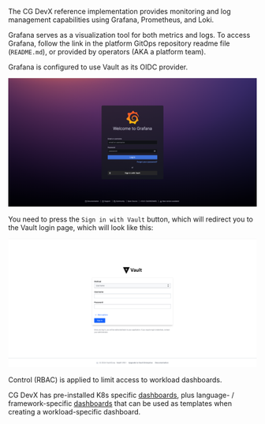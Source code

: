 
The CG DevX reference implementation provides monitoring and log management capabilities using Grafana, Prometheus, and Loki.

Grafana serves as a visualization tool for both metrics and logs.
To access Grafana, follow the link in the platform GitOps repository readme file (`README.md`),
or provided by operators (AKA a platform team).

Grafana is configured to use Vault as its OIDC provider.
<!-- Images need to be cropped -->
![grafana_login.png](../../assets/grafana_login.png)

You need to press the `Sign in with Vault` button, which will redirect you to the Vault login page,
which will look like this:

![vault_login.png](../../assets/vault_login_userpass.png)

Control (RBAC) is applied to limit access to workload dashboards.

CG DevX has pre-installed K8s specific [dashboards](dashboards.md),
plus language- / framework-specific [dashboards](dashboards.md) that can be used as templates when creating a workload-specific dashboard.

